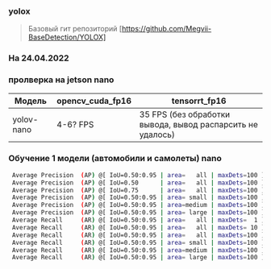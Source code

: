 ### yolox
> Базовый гит репозиторий [https://github.com/Megvii-BaseDetection/YOLOX]
### На 24.04.2022

### пролверка на jetson nano 

|Модель          |opencv_cuda_fp16        				 | tensorrt_fp16		|
|----------------|-------------------------------|----------|
|       yolov-nano       |         4-6? FPS                |   35 FPS (без обработки вывода, вывод распарсить не удалось)  |

### Обучение 1 модели (автомобили и самолеты) nano

```sh
 Average Precision  (AP) @[ IoU=0.50:0.95 | area=   all | maxDets=100 ] = 0.414
 Average Precision  (AP) @[ IoU=0.50      | area=   all | maxDets=100 ] = 0.860
 Average Precision  (AP) @[ IoU=0.75      | area=   all | maxDets=100 ] = 0.328
 Average Precision  (AP) @[ IoU=0.50:0.95 | area= small | maxDets=100 ] = 0.340
 Average Precision  (AP) @[ IoU=0.50:0.95 | area=medium | maxDets=100 ] = 0.464
 Average Precision  (AP) @[ IoU=0.50:0.95 | area= large | maxDets=100 ] = 0.451
 Average Recall     (AR) @[ IoU=0.50:0.95 | area=   all | maxDets=  1 ] = 0.185
 Average Recall     (AR) @[ IoU=0.50:0.95 | area=   all | maxDets= 10 ] = 0.455
 Average Recall     (AR) @[ IoU=0.50:0.95 | area=   all | maxDets=100 ] = 0.476
 Average Recall     (AR) @[ IoU=0.50:0.95 | area= small | maxDets=100 ] = 0.415
 Average Recall     (AR) @[ IoU=0.50:0.95 | area=medium | maxDets=100 ] = 0.525
 Average Recall     (AR) @[ IoU=0.50:0.95 | area= large | maxDets=100 ] = 0.484


```
